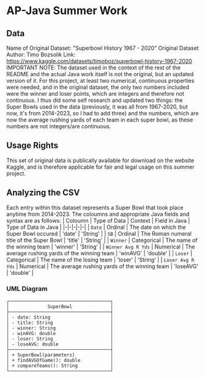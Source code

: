 # AP-Java Summer Work

## Data
Name of Original Dataset: "Superbowl History 1967 - 2020"
Original Dataset Author: Timo Bozsolik
Link: https://www.kaggle.com/datasets/timoboz/superbowl-history-1967-2020
IMPORTANT NOTE: The dataset used in the context of the rest of the README and the actual Java work itself is not the original, but an updated version of it. For this project, at least two numerical, continuous properties were needed, and in the original dataset, the only two numbers included were the winner and loser points, which are integers and therefore not continuous. I thus did some self research and updated two things: the Super Bowls used in the data (previously, it was all from 1967-2020, but now, it's from 2014-2023, so I had to add three) and the numbers, which are now the average rushing yards of each team in each super bowl, as these numbers are not integers/are continuous.

## Usage Rights
This set of original data is publically available for download on the website Kaggle, and is therefore applicable for fair and legal usage on this summer project.

## Analyzing the CSV
Each entry within this dataset represents a Super Bowl that took place anytime from 2014-2023. The coloumns and appropriate Java fields and syntax are as follows:
| Coloumn | Type of Data | Context | Field in Java | Type of Data in Java |
|-|-|-|-|-|
| `Date` | Ordinal | The date on which the Super Bowl occured | 'date' | 'String' |
| `SB` | Ordinal | The Roman numeral title of the Super Bowl | 'title' | 'String' |
| `Winner` | Categorical | The name of the winning team | 'winner' | 'String' |
| `Winner Avg R Yds` | Numerical | The average rushing yards of the winning team | 'winAVG' | 'double' |
| `Loser` | Categorical | The name of the losing team | 'loser' | 'String' |
| `Loser Avg R Yds` | Numerical | The average rushing yards of the winning team | 'loseAVG' | 'double' |

### UML Diagram
```
┌─────────────────────────────────────┐
│              SuperBowl              │
├─────────────────────────────────────┤
│ - date: String                      │
│ - title: String                     │
│ - winner: String                    │
│ - winAVG: double                    │
│ - loser: String                     │
│ - loseAVG: double                   │
├─────────────────────────────────────┤
│ + SuperBowl(parameters)             │
│ + findAVGOfGame(): double           │
│ + compareTeams(): String            │
└─────────────────────────────────────┘
```
